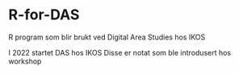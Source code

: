 # R-for-DAS
R program som blir brukt ved Digital Area Studies hos IKOS

I 2022 startet DAS hos IKOS
Disse er notat som ble introdusert hos workshop
